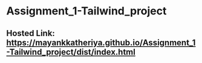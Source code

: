 # Assignment_1-Tailwind_project
## Hosted Link: https://mayankkatheriya.github.io/Assignment_1-Tailwind_project/dist/index.html
